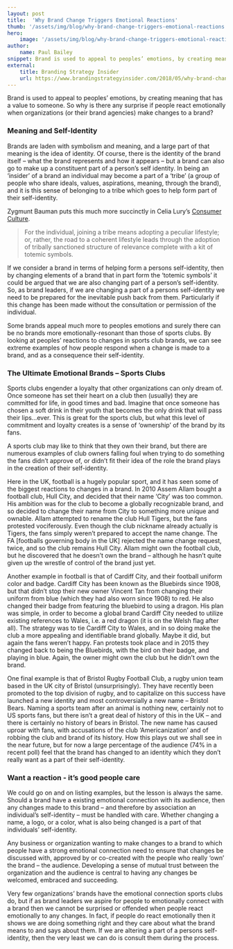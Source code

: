 ```yaml
---
layout: post
title:  'Why Brand Change Triggers Emotional Reactions'
thumb: '/assets/img/blog/why-brand-change-triggers-emotional-reactions.jpg'
hero: 
    image: '/assets/img/blog/why-brand-change-triggers-emotional-reactions.jpg'
author: 
    name: Paul Bailey
snippet: Brand is used to appeal to peoples’ emotions, by creating meaning that has a value to someone.
external:
    title: Branding Strategy Insider
    url: https://www.brandingstrategyinsider.com/2018/05/why-brand-change-triggers-emotional-reactions.html
---
```


Brand is used to appeal to peoples’ emotions, by creating meaning that has a value to someone. So why is there any 
surprise if people react emotionally when organizations (or their brand agencies) make changes to a brand?

### Meaning and Self-Identity

Brands are laden with symbolism and meaning, and a large part of that meaning is the idea of identity. Of course, there 
is the identity of the brand itself – what the brand represents and how it appears – but a brand can also go to make up 
a constituent part of a person’s self identity. In being an ‘insider’ of a brand an individual may become a part of a 
‘tribe’ (a group of people who share ideals, values, aspirations, meaning, through the brand), and it is this sense of 
belonging to a tribe which goes to help form part of their self-identity.

Zygmunt Bauman puts this much more succinctly in Celia Lury’s <a href="https://amzn.to/2rbodXM" target="_blank">Consumer 
Culture</a>. 

>For the individual, joining a tribe means adopting a peculiar lifestyle; or, rather, the road to a 
coherent lifestyle leads through the adoption of tribally sanctioned structure of relevance complete with a kit of 
totemic symbols.

If we consider a brand in terms of helping form a persons self-identity, then by changing elements of a brand that in 
part form the ‘totemic symbols’ it could be argued that we are also changing part of a person’s self-identity. So, as 
brand leaders, if we are changing a part of a persons self-identity we need to be prepared for the inevitable push back 
from them. Particularly if this change has been made without the consultation or permission of the individual.

Some brands appeal much more to peoples emotions and surely there can be no brands more emotionally-resonant than those 
of sports clubs. By looking at peoples’ reactions to changes in sports club brands, we can see extreme examples of how 
people respond when a change is made to a brand, and as a consequence their self-identity.

### The Ultimate Emotional Brands – Sports Clubs

Sports clubs engender a loyalty that other organizations can only dream of. Once someone has set their heart on a club 
then (usually) they are committed for life, in good times and bad. Imagine that once someone has chosen a soft drink in 
their youth that becomes the only drink that will pass their lips…ever. This is great for the sports club, but what this 
level of commitment and loyalty creates is a sense of ‘ownership’ of the brand by its fans.

A sports club may like to think that they own their brand, but there are numerous examples of club owners falling foul 
when trying to do something the fans didn’t approve of, or didn’t fit their idea of the role the brand plays in the 
creation of their self-identity.

Here in the UK, football is a hugely popular sport, and it has seen some of the biggest reactions to changes in a brand. 
In 2010 Assem Allam bought a football club, Hull City, and decided that their name ‘City’ was too common. His ambition 
was for the club to become a globally recognizable brand, and so decided to change their name from City to something 
more unique and ownable. Allam attempted to rename the club Hull Tigers, but the fans protested vociferously. Even 
though the club nickname already actually is Tigers, the fans simply weren’t prepared to accept the name change. The 
FA [footballs governing body in the UK] rejected the name change request, twice, and so the club remains Hull City. 
Allam might own the football club, but he discovered that he doesn’t own the brand – although he hasn’t quite given up 
the wrestle of control of the brand just yet.

Another example in football is that of Cardiff City, and their football uniform color and badge. Cardiff City has been 
known as the Bluebirds since 1908, but that didn’t stop their new owner Vincent Tan from changing their uniform from 
blue (which they had also worn since 1908) to red. He also changed their badge from featuring the bluebird to using a 
dragon. His plan was simple, in order to become a global brand Cardiff City needed to utilize existing references to 
Wales, i.e. a red dragon (it is on the Welsh flag after all). The strategy was to tie Cardiff City to Wales, and in so 
doing make the club a more appealing and identifiable brand globally. Maybe it did, but again the fans weren’t happy. 
Fan protests took place and in 2015 they changed back to being the Bluebirds, with the bird on their badge, and playing 
in blue. Again, the owner might own the club but he didn’t own the brand.

One final example is that of Bristol Rugby Football Club, a rugby union team based in the UK city of Bristol 
(unsurprisingly). They have recently been promoted to the top division of rugby, and to capitalize on this success have 
launched a new identity and most controversially a new name – Bristol Bears. Naming a sports team after an animal is 
nothing new, certainly not to US sports fans, but there isn’t a great deal of history of this in the UK – and there is 
certainly no history of bears in Bristol. The new name has caused uproar with fans, with accusations of the club 
‘Americanization’ and of robbing the club and brand of its history. How this plays out we shall see in the near future, 
but for now a large percentage of the audience (74% in a recent poll) feel that the brand has changed to an identity 
which they don’t really want as a part of their self-identity.

### Want a reaction - it’s good people care

We could go on and on listing examples, but the lesson is always the same. Should a brand have a existing emotional 
connection with its audience, then any changes made to this brand – and therefore by association an individual’s 
self-identity – must be handled with care. Whether changing a name, a logo, or a color, what is also being changed is a 
part of that individuals’ self-identity.

Any business or organization wanting to make changes to a brand to which people have a strong emotional connection need 
to ensure that changes be discussed with, approved by or co-created with the people who really ‘own’ the brand – the 
audience. Developing a sense of mutual trust between the organization and the audience is central to having any changes 
be welcomed, embraced and succeeding.

Very few organizations’ brands have the emotional connection sports clubs do, but if as brand leaders we aspire for 
people to emotionally connect with a brand then we cannot be surprised or offended when people react emotionally to any 
changes. In fact, if people do react emotionally then it shows we are doing something right and they care about what the 
brand means to and says about them. If we are altering a part of a persons self-identity, then the very least we can do 
is consult them during the process.